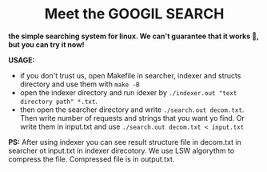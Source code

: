 <h1 align="center">Meet the GOOGIL SEARCH</h1>

**the simple searching system for linux. We can't guarantee that it works 🤔, but you can try it now!**

**USAGE:**
- if you don't trust us, open Makefile in searcher, indexer and structs directory and use them with `make -B`
- open the indexer directory and run idexer by `./indexer.out "text directory path" *.txt`.
- then open the searcher directory and write `./search.out decom.txt`. Then write number of requests and strings that you want yo find. Or write them in input.txt and use  `./search.out decom.txt < input.txt`

**PS:**
After using indexer you can see result structure file in decom.txt in searcher ot input.txt in indexer direcotory. We use LSW algorythm to compress the file. Compressed file is in output.txt.
